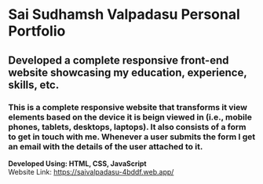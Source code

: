 # Sai Sudhamsh Valpadasu Personal Portfolio
## Developed a complete responsive front-end website showcasing my education, experience, skills, etc.
### This is a complete responsive website that transforms it view elements based on the device it is beign viewed in **(i.e., mobile phones, tablets, desktops, laptops)**. It also consists of a form to get in touch with me. Whenever a user submits the form I get an email with the details of the user attached to it.
**Developed Using: HTML, CSS, JavaScript**<br>
Website Link: https://saivalpadasu-4bddf.web.app/
